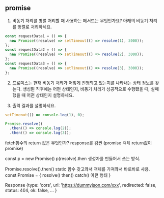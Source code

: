 ## promise

1. 비동기 처리를 병렬 처리할 때 사용하는 메서드는 무엇인가요? 아래의 비동기 처리를 병렬로 처리하세요.

```js
const requestData1 = () => {
  new Promise((resolve) => setTimeout(() => resolve(1), 3000));
};
const requestData2 = () => {
  new Promise((resolve) => setTimeout(() => resolve(2), 3000));
};
const requestData3 = () => {
  new Promise((resolve) => setTimeout(() => resolve(3), 3000));
};
```


2. 프로미스는 현재 비동기 처리가 어떻게 진행되고 있는지를 나타내는 상태 정보를 갖는다.
생성된 직후에는 어떤 상태인지, 비동기 처리가 성공적으로 수행됐을 때, 실패했을 때 어떤 상태인지 설명하세요.
 

3. 출력 결과를 설명하세요.
```js
setTimeout(() => console.log(1), 0);

Promise.resolve()
  .then(() => console.log(2));
  .then(() => console.log(3));
```


fetch함수의 return 값은 무엇인가? response를 감싼 (promise 객체 return값이 promise)

const p = new Promise()
p(resolve).then
생성자를 만들어서 쓰는 방식.

Promise.resolve().then()
static 함수 갖고와서 객체를 가져와서
바로바로 사용.
const Promise = {
  rosolve()
  then()
  catch() 이런 형태
}

Response {type: 'cors', url: 'https://dummyjson.com/xxx', redirected: false, status: 404, ok: false, … }
